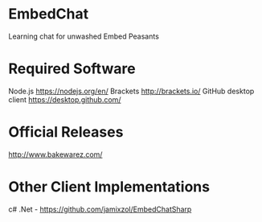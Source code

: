 # EmbedChat
Learning chat for unwashed Embed Peasants 

# Required Software
Node.js
https://nodejs.org/en/
Brackets
http://brackets.io/
GitHub desktop client
https://desktop.github.com/

# Official Releases
http://www.bakewarez.com/

# Other Client Implementations
c# .Net - https://github.com/jamixzol/EmbedChatSharp
